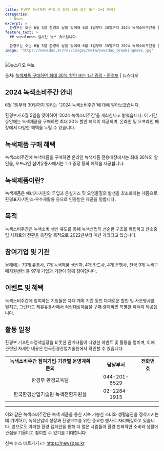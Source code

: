 ```yaml
---
title: 환경부 녹색제품 구매 시 최대 30% 할인 또는 1+1 증정!
categories:
  - News
excerpt: >
  환경부는 오는 6월 5일 환경의 날을 맞이해 6월 1일부터 30일까지 2024 녹색소비주간을 운영한다고 30…
feature_text: >
  ## seoulnews 실시간 뉴스 속보입니다.

  환경부는 오는 6월 5일 환경의 날을 맞이해 6월 1일부터 30일까지 2024 녹색소비주간을 운영한다고 30…
image: 'https://newsdao.kr/res/images/meta/newsdao_breakingnews.jpg'
---
```


![뉴스다오 속보](https://newsdao.kr/res/images/meta/newsdao_breakingnews.jpg)

<p>출처: <a href="https://newsdao.kr/3965" rel="dofollow">녹색제품 구매하면 최대 30% 할인 또는 1+1 증정  - 환경부</a> | 뉴스다오</p>

<h2 data-ke-size="size26">2024 녹색소비주간 안내</h2>
<p data-ke-size="size16">6월 1일부터 30일까지 열리는 '2024 녹색소비주간'에 대해 알아보겠습니다.</p>
<p data-ke-size="size16">환경부가 6월 5일을 맞이하여 ‘2024 녹색소비주간’을 개최한다고 밝혔습니다. 이 기간 동안에는 녹색제품을 구매하면 최대 30% 할인 혜택이 제공되며, 온라인 및 오프라인 매장에서 다양한 혜택을 누릴 수 있습니다.</p>

<h2 data-ke-size="size24">녹색제품 구매 혜택</h2>
<p data-ke-size="size16">녹색소비주간에 녹색제품을 구매하면 온라인 녹색제품 전용매장에서는 최대 30%의 할인을, 오프라인 참여유통사에서는 1+1 증정 등의 혜택을 제공합니다.</p>

<h2 data-ke-size="size24">녹색제품이란?</h2>
<p data-ke-size="size16">녹색제품은 에너지·자원의 투입과 온실가스 및 오염물질의 발생을 최소화하는 제품으로, 환경표지·저탄소·우수재활용 등으로 인증받은 제품을 말합니다.</p>

<h2 data-ke-size="size24">목적</h2>
<p data-ke-size="size16">녹색소비주간은 녹색소비·생산 유도를 통해 녹색산업의 선순환 구조를 확립하고 탄소중립 사회로의 전환을 촉진할 목적으로 2022년부터 매년 개최되고 있습니다.</p>

<h2 data-ke-size="size24">참여기업 및 기관</h2>
<p data-ke-size="size16">올해에는 73개 유통사, 7개 녹색제품 생산자, 4개 카드사, 4개 은행사, 전국 9개 녹색구매지원센터 등 97개 기업과 기관이 함께 참여합니다.</p>

<h2 data-ke-size="size24">이벤트 및 혜택</h2>
<p data-ke-size="size16">녹색소비주간에 참여하는 기업들은 자체 계획 기간 동안 다채로운 할인 및 사은행사를 펼치고, 그린카드 제휴유통사에서 적립대상제품을 구매·결제하면 특별한 혜택이 제공됩니다.</p>

<h2 data-ke-size="size24">활동 일정</h2>
<p data-ke-size="size16">환경부 기후탄소정책실장을 비롯한 관계자들이 다양한 이벤트 및 활동을 펼치며, 이에 관련된 자세한 내용은 한국환경산업기술원에서 확인할 수 있습니다.</p>
<table>
<tbody>
<tr>
<td style="text-align: center; height: 17px;"><b>녹색소비주간 참여기업·기관별 운영계획문의</b></td>
<td style="text-align: center; height: 17px;"><b>담당부서</b></td>
<td style="text-align: center; height: 17px;"><b>전화번호</b></td>
</tr>
<tr>
<td style="text-align: center; height: 17px;">환경부 환경교육팀</td>
<td style="text-align: center; height: 17px;">044-201-6529</td>
</tr>
<tr>
<td style="text-align: center; height: 17px;">한국환경산업기술원 녹색전환지원실</td>
<td style="text-align: center; height: 17px;">02-2284-1915</td>
</tr>
</tbody>
</table>
<hr>

<p data-ke-size="size16">이와 같은 녹색소비주간은 녹색 제품을 통한 지속 가능한 소비와 생활습관을 정착시키는 데 기여하고, 녹색산업의 성장과 환경보호를 위한 중요한 행사로 자리매김하고 있습니다. 앞으로도 이러한 환경 캠페인을 통해 더 많은 사람들이 환경 친화적인 소비와 생활에 관심을 기울이고 참여할 수 있기를 기대합니다.</p> 

신속 뉴스 바로가기 👉 <a href="https://newsdao.kr" rel="dofollow">https://newsdao.kr</a>


